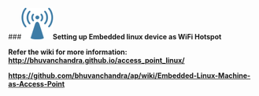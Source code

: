 ###<B><img src="https://raw.githubusercontent.com/bhuvanchandra/images-repo/master/images-ap/hotspot_logo.png" width="64" height="64">Setting up Embedded linux device as WiFi Hotspot<B>

Refer the wiki for more information:
http://bhuvanchandra.github.io/access_point_linux/

https://github.com/bhuvanchandra/ap/wiki/Embedded-Linux-Machine-as-Access-Point
